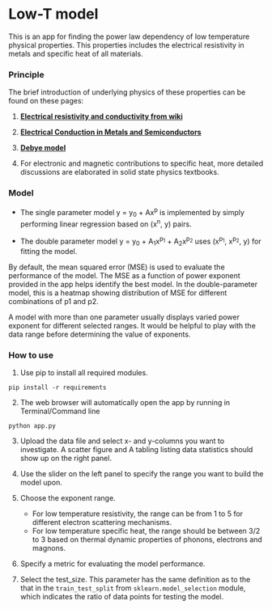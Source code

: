 # Low-T model

This is an app for finding the power law dependency of low temperature physical properties. This properties includes the electrical resistivity in metals and specific heat of all materials.

### Principle

The brief introduction of underlying physics of these properties can be found on these pages:

1. **[Electrical resistivity and conductivity from wiki](https://en.wikipedia.org/wiki/Electrical_resistivity_and_conductivity)**

2. **[Electrical Conduction in Metals and Semiconductors](https://link.springer.com/chapter/10.1007/978-3-319-48933-9_2)**

3. **[Debye model](https://en.wikipedia.org/wiki/Debye_model)**

4. For electronic and magnetic contributions to specific heat, more detailed discussions are elaborated in solid state physics textbooks.

### Model

* The single parameter model y = y<sub>0</sub> + Ax<sup>p</sup> is implemented by simply performing linear regression based on (x<sup>n</sup>, y) pairs. 

* The double parameter model y = y<sub>0</sub> + A<sub>1</sub>x<sup>p<sub>1</sub></sup> + A<sub>2</sub>x<sup>p<sub>2</sub></sup> uses (x<sup>p<sub>1</sub></sup>, x<sup>p<sub>2</sub></sup>, y) for fitting the model.

By default, the mean squared error (MSE) is used to evaluate the performance of the model. The MSE as a function of power exponent provided in the app helps identify the best model. In the double-parameter model, this is a heatmap showing distribution of MSE for different combinations of p1 and p2.

A model with more than one parameter usually displays varied power exponent for different selected ranges. It would be helpful to play with the data range before determining the value of exponents.


### How to use

1. Use pip to install all required modules.

`pip install -r requirements`

2. The web browser will automatically open the app by running in Terminal/Command line

`python app.py`

3. Upload the data file and select x- and y-columns you want to investigate. A scatter figure and A tabling listing data statistics should show up on the right panel.

4. Use the slider on the left panel to specify the range you want to build the model upon.

5. Choose the exponent range. 
    - For low temperature resistivity, the range can be from 1 to 5 for different electron scattering mechanisms. 
    - For low temperature specific heat, the range should be between 3/2 to 3 based on thermal dynamic properties of phonons, electrons and magnons.

6. Specify a metric for evaluating the model performance.

7. Select the test_size. This parameter has the same definition as to the that in the `train_test_split` from `sklearn.model_selection` module, which indicates the ratio of data points for testing the model.
